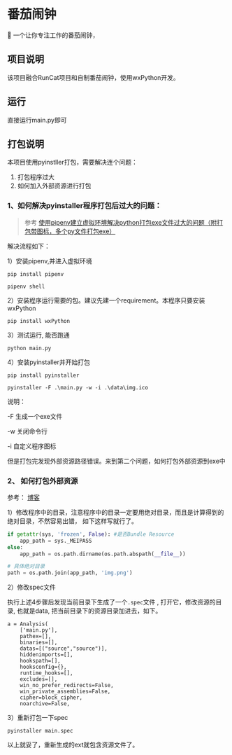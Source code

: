 # 番茄闹钟

:tomato: 一个让你专注工作的番茄闹钟，


## 项目说明

该项目融合RunCat项目和自制番茄闹钟，使用wxPython开发。

## 运行

直接运行main.py即可



## 打包说明

本项目使用pyinstller打包，需要解决连个问题：

1. 打包程序过大
2. 如何加入外部资源进行打包



### 1、如何解决pyinstaller程序打包后过大的问题：

> 参考 [使用pipenv建立虚拟环境解决python打包exe文件过大的问题（附打包带图标，多个py文件打包exe）]( https://blog.csdn.net/KOBEYU652453/article/details/108710837)

解决流程如下：

1）安装pipenv,并进入虚拟环境

```
pip install pipenv
```

```
pipenv shell
```

2）安装程序运行需要的包。建议先建一个requirement。本程序只要安装wxPython

```
pip install wxPython
```

3）测试运行, 能否跑通

`python main.py`

4）安装pyinstaller并开始打包

```
pip install pyinstaller
```

```
pyinstaller -F .\main.py -w -i .\data\img.ico
```

说明：

-F 生成一个exe文件

-w 关闭命令行

-i 自定义程序图标

但是打包完发现外部资源路径错误。来到第二个问题，如何打包外部资源到exe中

### 2、 如何打包外部资源

参考： [博客](https://blog.csdn.net/kobeyu652453/article/details/108732747?ops_request_misc=&request_id=&biz_id=102&utm_term=%E8%AF%BB%E5%8F%96%E6%96%87%E4%BB%B6%E5%A4%B9%E5%9B%BE%E7%89%87%E7%9A%84%E7%A8%8B%E5%BA%8F%E6%80%8E%E4%B9%88%E6%89%93%E5%8C%85%E6%88%90exe&utm_medium=distribute.pc_search_result.none-task-blog-2~all~sobaiduweb~default-4-108732747.142^v20^pc_rank_34,157^v15^new_3&spm=1018.2226.3001.4187)

1）修改程序中的目录，注意程序中的目录一定要用绝对目录，而且是计算得到的绝对目录，不然容易出错， 如下这样写就行了。

```python
if getattr(sys, 'frozen', False): #是否Bundle Resource
    app_path = sys._MEIPASS
else:
    app_path = os.path.dirname(os.path.abspath(__file__))

# 具体绝对目录
path = os.path.join(app_path, 'img.png')
```

2）修改spec文件

执行上述4步骤后发现当前目录下生成了一个`.spec`文件 , 打开它，修改资源的目录,  也就是data, 把当前目录下的资源目录加进去，如下。

```
a = Analysis(
    ['main.py'],
    pathex=[],
    binaries=[],
    datas=[("source","source")],
    hiddenimports=[],
    hookspath=[],
    hooksconfig={},
    runtime_hooks=[],
    excludes=[],
    win_no_prefer_redirects=False,
    win_private_assemblies=False,
    cipher=block_cipher,
    noarchive=False,
```

3）重新打包一下spec

```
pyinstaller main.spec
```



以上就妥了，重新生成的ext就包含资源文件了。
